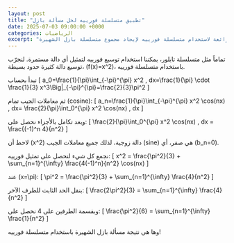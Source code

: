 ```yaml
---
layout: post
title: "تطبيق متسلسلة فورييه لحل مسألة بازل"
date: 2025-07-03 09:00:00 +0000
categories: الرياضيات
excerpt: "طريقة رائعة لاستخدام متسلسلة فورييه لإيجاد مجموع متسلسلة بازل الشهيرة."
---
```


تماماً مثل متسلسلة تايلور، يمكننا استخدام توسيع فورييه لتمثيل أي دالة مستمرة. لنجرّب توسيع دالة كثيرة حدود بسيطة، \(f(x)=x^2\)، باستخدام متسلسلة فورييه.

نبدأ بحساب
\[
a_0=\frac{1}{\pi}\int_{-\pi}^{\pi} x^2 \, dx=\frac{1}{\pi} \cdot \frac{1}{3} x^3\Big|_{-\pi}^{\pi}=\frac{2}{3}\pi^2
\]

ثم معاملات الجيب تمام (cosine):
\[
a_n=\frac{1}{\pi}\int_{-\pi}^{\pi} x^2 \cos(nx) \, dx= \frac{2}{\pi}\int_0^{\pi} x^2 \cos(nx) \, dx
\]

وبعد تكامل بالأجزاء نحصل على:
\[
\frac{2}{\pi}\int_0^{\pi} x^2 \cos(nx) \, dx = \frac{(-1)^n 4}{n^2}
\]

لاحظ أن \(x^2\) دالة زوجية، لذلك جميع معاملات الجيب (sine) هي صفر، أي \(b_n=0\).

نجمع كل شيء لنحصل على تمثيل فورييه:
\[
x^2 = \frac{\pi^2}{3} + \sum_{n=1}^{\infty} \frac{4(-1)^n}{n^2} \cos(nx)
\]

عند \(x=\pi\):
\[
\pi^2 = \frac{\pi^2}{3} + \sum_{n=1}^{\infty} \frac{4}{n^2}
\]

بنقل الحد الثابت للطرف الآخر:
\[
\frac{2\pi^2}{3} = \sum_{n=1}^{\infty} \frac{4}{n^2}
\]

وبقسمة الطرفين على 4 نحصل على:
\[
\frac{\pi^2}{6} = \sum_{n=1}^{\infty} \frac{1}{n^2}
\]

وها هي نتيجة مسألة بازل الشهيرة باستخدام متسلسلة فورييه!
